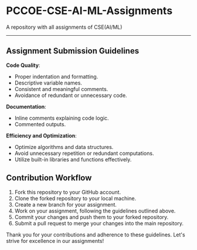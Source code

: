 # PCCOE-CSE-AI-ML-Assignments
A repository with all assignments of CSE(AI/ML) 

---
## Assignment Submission Guidelines

**Code Quality**:
- Proper indentation and formatting.
- Descriptive variable names.
- Consistent and meaningful comments.
- Avoidance of redundant or unnecessary code.

**Documentation**:
- Inline comments explaining code logic.
- Commented outputs.

**Efficiency and Optimization**:
- Optimize algorithms and data structures.
- Avoid unnecessary repetition or redundant computations.
- Utilize built-in libraries and functions effectively.

## Contribution Workflow

1. Fork this repository to your GitHub account.
2. Clone the forked repository to your local machine.
3. Create a new branch for your assignment.
4. Work on your assignment, following the guidelines outlined above.
5. Commit your changes and push them to your forked repository.
6. Submit a pull request to merge your changes into the main repository.

Thank you for your contributions and adherence to these guidelines. Let's strive for excellence in our assignments!

